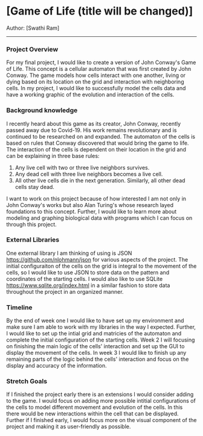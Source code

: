 # [Game of Life (title will be changed)]

Author: [Swathi Ram]

---

### Project Overview
  For my final project, I would like to create a version of John Conway's Game of Life. This concept is a cellular automaton that was first created by John Conway. The game models how cells interact with one another, living or dying based on its location on the grid and interaction with neighboring cells. In my project, I would like to successfully model the cells data and have a working graphic of the evolution and interaction of the cells. 
### Background knowledge
  I recently heard about this game as its creator, John Conway, recently passed away due to Covid-19. His work remains revolutionary and is continued to be researched on and expanded. The automaton of the cells is based on rules that Conway discovered that would bring the game to life. The interaction of the cells is dependent on their location in the grid and can be explaining in three base rules:
  1. Any live cell with two or three live neighbors survives.
  2. Any dead cell with three live neighbors becomes a live cell.
  3. All other live cells die in the next generation. Similarly, all other dead cells stay dead.

  I want to work on this project because of how interested I am not only in John Conway's works but also Alan Turing's whose research layed foundations to this concept. Further, I would like to learn more about modeling and graphing biological data with programs which I can focus on through this project. 
### External Libraries
  One external library I am thinking of using is JSON https://github.com/nlohmann/json for various aspects of the project. The initial configuraiton of the cells on the grid is integral to the movement of the cells, so I would like to use JSON to store data on the pattern and coordinates of the starting cells. I would also like to use SQLite https://www.sqlite.org/index.html in a similar fashion to store data throughout the project in an organized manner.
### Timeline
  By the end of week one I would like to have set up my environment and make sure I am able to work with my libraries in the way I expected. Further, I would like to set up the intial grid and matricies of the automaton and complete the initial configuration of the starting cells. Week 2 I will focusing on finishing the main logic of the cells' interaction and set up the GUI to display the movement of the cells. In week 3 I would like to finish up any remaining parts of the logic behind the cells' interaction and focus on the display and accuracy of the information. 
### Stretch Goals
  If I finished the project early there is an extensions I would consider adding to the game. I would focus on adding more possible intitial configurations of the cells to model different movement and evolution of the cells. In this there would be new interactions within the cell that can be displayed. Further if I finished early, I would focus more on the visual component of the project and making it as user-friendly as possible.
